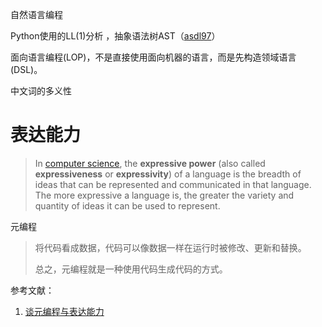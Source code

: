 自然语言编程

Python使用的LL(1)分析 ，抽象语法树AST（[asdl97](https://www.cs.princeton.edu/~appel/papers/asdl97.pdf)）

面向语言编程(LOP)，不是直接使用面向机器的语言，而是先构造领域语言(DSL)。

中文词的多义性

# 表达能力

> In [computer science](https://en.wikipedia.org/wiki/Computer_science), the **expressive power** (also called **expressiveness** or **expressivity**) of a language is the breadth of ideas that can be represented and communicated in that language. The more expressive a language is, the greater the variety and quantity of ideas it can be used to represent.



元编程

> 将代码看成数据，代码可以像数据一样在运行时被修改、更新和替换。
>
> 总之，元编程就是一种使用代码生成代码的方式。



参考文献：

1. [谈元编程与表达能力](https://draveness.me/metaprogramming)